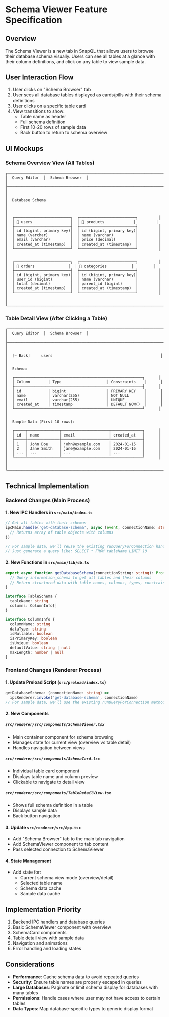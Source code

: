# Schema Viewer Feature Specification

## Overview

The Schema Viewer is a new tab in SnapQL that allows users to browse their database schema visually. Users can see all tables at a glance with their column definitions, and click on any table to view sample data.

## User Interaction Flow

1. User clicks on "Schema Browser" tab
2. User sees all database tables displayed as cards/pills with their schema definitions
3. User clicks on a specific table card
4. View transitions to show:
   - Table name as header
   - Full schema definition
   - First 10-20 rows of sample data
   - Back button to return to schema overview

## UI Mockups

### Schema Overview View (All Tables)

```
┌─────────────────────────────────────────────────────────────────────┐
│  Query Editor  │  Schema Browser  │                                  │
├─────────────────────────────────────────────────────────────────────┤
│                                                                     │
│  Database Schema                                                    │
│                                                                     │
│  ┌─────────────────────────┐  ┌─────────────────────────┐         │
│  │ 📁 users                 │  │ 📁 products             │         │
│  ├─────────────────────────┤  ├─────────────────────────┤         │
│  │ id (bigint, primary key)│  │ id (bigint, primary key)│         │
│  │ name (varchar)          │  │ name (varchar)          │         │
│  │ email (varchar)         │  │ price (decimal)         │         │
│  │ created_at (timestamp)  │  │ created_at (timestamp)  │         │
│  └─────────────────────────┘  └─────────────────────────┘         │
│                                                                     │
│  ┌─────────────────────────┐  ┌─────────────────────────┐         │
│  │ 📁 orders               │  │ 📁 categories           │         │
│  ├─────────────────────────┤  ├─────────────────────────┤         │
│  │ id (bigint, primary key)│  │ id (bigint, primary key)│         │
│  │ user_id (bigint)        │  │ name (varchar)          │         │
│  │ total (decimal)         │  │ parent_id (bigint)      │         │
│  │ created_at (timestamp)  │  │ created_at (timestamp)  │         │
│  └─────────────────────────┘  └─────────────────────────┘         │
│                                                                     │
└─────────────────────────────────────────────────────────────────────┘
```

### Table Detail View (After Clicking a Table)

```
┌─────────────────────────────────────────────────────────────────────┐
│  Query Editor  │  Schema Browser  │                                  │
├─────────────────────────────────────────────────────────────────────┤
│                                                                     │
│  [← Back]     users                                                │
│                                                                     │
│  Schema:                                                            │
│  ┌─────────────────────────────────────────────────────────┐      │
│  │ Column        │ Type                    │ Constraints    │      │
│  ├─────────────────────────────────────────────────────────┤      │
│  │ id            │ bigint                  │ PRIMARY KEY    │      │
│  │ name          │ varchar(255)            │ NOT NULL       │      │
│  │ email         │ varchar(255)            │ UNIQUE         │      │
│  │ created_at    │ timestamp               │ DEFAULT NOW()  │      │
│  └─────────────────────────────────────────────────────────┘      │
│                                                                     │
│  Sample Data (First 10 rows):                                       │
│  ┌─────┬──────────────┬─────────────────────┬──────────────┐      │
│  │ id  │ name         │ email               │ created_at   │      │
│  ├─────┼──────────────┼─────────────────────┼──────────────┤      │
│  │ 1   │ John Doe     │ john@example.com    │ 2024-01-15   │      │
│  │ 2   │ Jane Smith   │ jane@example.com    │ 2024-01-16   │      │
│  │ ... │ ...          │ ...                 │ ...          │      │
│  └─────┴──────────────┴─────────────────────┴──────────────┘      │
│                                                                     │
└─────────────────────────────────────────────────────────────────────┘
```

## Technical Implementation

### Backend Changes (Main Process)

#### 1. New IPC Handlers in `src/main/index.ts`

```typescript
// Get all tables with their schemas
ipcMain.handle('get-database-schema', async (event, connectionName: string) => {
  // Returns array of table objects with columns
})

// For sample data, we'll reuse the existing runQueryForConnection handler
// Just generate a query like: SELECT * FROM tableName LIMIT 10
```

#### 2. New Functions in `src/main/lib/db.ts`

```typescript
export async function getDatabaseSchema(connectionString: string): Promise<TableSchema[]> {
  // Query information_schema to get all tables and their columns
  // Return structured data with table names, columns, types, constraints
}

interface TableSchema {
  tableName: string
  columns: ColumnInfo[]
}

interface ColumnInfo {
  columnName: string
  dataType: string
  isNullable: boolean
  isPrimaryKey: boolean
  isUnique: boolean
  defaultValue: string | null
  maxLength: number | null
}
```

### Frontend Changes (Renderer Process)

#### 1. Update Preload Script (`src/preload/index.ts`)

```typescript
getDatabaseSchema: (connectionName: string) =>
  ipcRenderer.invoke('get-database-schema', connectionName)
// For sample data, we'll use the existing runQueryForConnection method
```

#### 2. New Components

##### `src/renderer/src/components/SchemaViewer.tsx`

- Main container component for schema browsing
- Manages state for current view (overview vs table detail)
- Handles navigation between views

##### `src/renderer/src/components/SchemaCard.tsx`

- Individual table card component
- Displays table name and column preview
- Clickable to navigate to detail view

##### `src/renderer/src/components/TableDetailView.tsx`

- Shows full schema definition in a table
- Displays sample data
- Back button navigation

#### 3. Update `src/renderer/src/App.tsx`

- Add "Schema Browser" tab to the main tab navigation
- Add SchemaViewer component to tab content
- Pass selected connection to SchemaViewer

#### 4. State Management

- Add state for:
  - Current schema view mode (overview/detail)
  - Selected table name
  - Schema data cache
  - Sample data cache

## Implementation Priority

1. Backend IPC handlers and database queries
2. Basic SchemaViewer component with overview
3. SchemaCard components
4. Table detail view with sample data
5. Navigation and animations
6. Error handling and loading states

## Considerations

- **Performance**: Cache schema data to avoid repeated queries
- **Security**: Ensure table names are properly escaped in queries
- **Large Databases**: Paginate or limit schema display for databases with many tables
- **Permissions**: Handle cases where user may not have access to certain tables
- **Data Types**: Map database-specific types to generic display format

